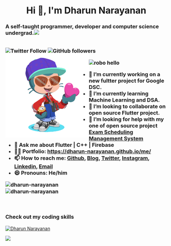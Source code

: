 <h1 align="center">Hi 👋, I'm Dharun Narayanan</h1>
<h3>A self-taught programmer, developer and computer science undergrad.<img src="https://media.giphy.com/media/WUlplcMpOCEmTGBtBW/giphy.gif" width="30"/</h3> <br><br>

![Twitter Follow](https://img.shields.io/twitter/follow/dharun_official?label=Dharun_official&logo=twitter&style=for-the-badge)
![GitHub followers](https://img.shields.io/github/followers/Dharun-Narayanan?label=Dharun-Narayanan&logo=GitHub&style=for-the-badge)<br>
<a href="https://dharun-narayanan.github.io/me/"><img align="left" width="260" height="260" src="https://github.com/dharun-narayanan/Octocat/blob/main/octocat.gif?raw=true"></a>

![robo hello](https://user-images.githubusercontent.com/51138087/93663951-39922d00-fa20-11ea-952b-48da7a6e5381.gif)
- 🔭 I’m currently working on a new fultter project for Google DSC. 
- 🌱 I’m currently learning Machine Learning and DSA.
- 👯 I’m looking to collaborate on open source Flutter project. 
- 🤔 I’m looking for help with my one of open source project [Exam Scheduling Management System](https://github.com/dharun-narayanan/Exam-Scheduling-Management-System)
- 💬 Ask me about Flutter | C++ | Firebase
- :man_technologist: Portfolio: https://dharun-narayanan.github.io/me/
- 📫 How to reach me: [Github](https://github.com/dharun-narayanan), [Blog](https://dharun-narayanan.medium.com/), [Twitter](https://twitter.com/dharun_official), [Instagram](https://www.instagram.com/_dharun_26/?hl=en), [Linkedin](https://www.linkedin.com/in/dharun-narayanan-l-k-407459197/), [Email](mailto:lkdharun@gmail.com)
- 😄 Pronouns:  He/him

<p><img align="left" width= "400" src="https://github-readme-stats.vercel.app/api?username=dharun-narayanan&show_icons=true&theme=monokai" alt="dharun-narayanan" /></p>
<p><img align="center" src="https://github-readme-stats.vercel.app/api/top-langs/?username=dharun-narayanan&layout=compact&hide=html&theme=monokai" alt="dharun-narayanan" /></p>
<br>

### Check out my coding skills
<p align="left">
  <a href="https://www.hackerrank.com/lkdharun" target="_blank"><img align="center" src="https://cdn.jsdelivr.net/npm/simple-icons@3.0.1/icons/hackerrank.svg" alt="Dharun Narayanan" height="60" width="45" /></a> &nbsp;&nbsp;
</p>

![](https://komarev.com/ghpvc/?username=dharun-narayanan&color=brightgreen&style=flat&label=PROFILE+VIEWS)


